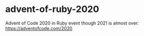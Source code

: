 # advent-of-ruby-2020

Advent of Code 2020 in Ruby event though 2021 is almost over: https://adventofcode.com/2020
